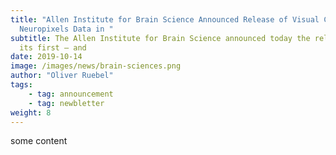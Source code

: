 ```yaml
---
title: "Allen Institute for Brain Science Announced Release of Visual Coding
  Neuropixels Data in "
subtitle: The Allen Institute for Brain Science announced today the release of
  its first — and
date: 2019-10-14
image: /images/news/brain-sciences.png
author: "Oliver Ruebel"
tags: 
    - tag: announcement
    - tag: newbletter
weight: 8
---
```

some content
